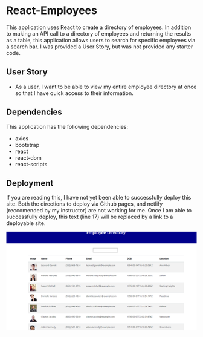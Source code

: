 # React-Employees
This application uses React to create a directory of employees. In addition to making an API call to a directory of employees and returning the results as a table, this application allows users to search for specific employees via a search bar. I was provided a User Story, but was not provided any starter code.

## User Story

* As a user, I want to be able to view my entire employee directory at once so that I have quick access to their information.

## Dependencies
This application has the following dependencies:
* axios
* bootstrap
* react
* react-dom
* react-scripts

## Deployment
If you are reading this, I have not yet been able to successfully deploy this site. Both the directions to deploy via Github pages, and netlify (reccomended by my instructor) are not working for me. Once I am able to successfully deploy, this text (line 17) will be replaced by a link to a deployable site. 


  ![screenshot of application](./public/assets/Screenshot.png)
